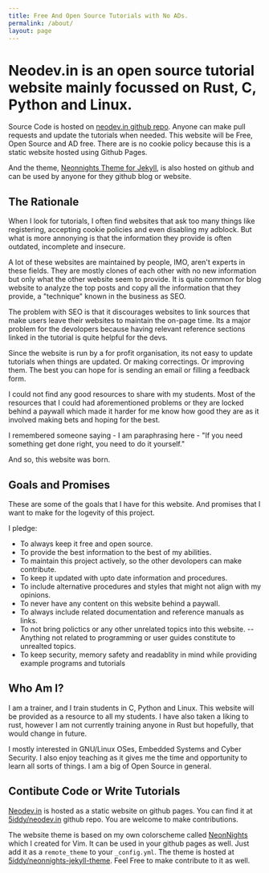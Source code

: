 ```yaml
---
title: Free And Open Source Tutorials with No ADs.
permalink: /about/
layout: page
---
```


# Neodev.in is an open source tutorial website mainly focussed on Rust, C, Python and Linux.

Source Code is hosted on [neodev.in github repo](https://github.com/5iddy/neodev.in). Anyone can make pull requests and update the tutorials when needed. This website will be Free, Open Source and AD free. There are is no cookie policy because this is a static website hosted using Github Pages.

And the theme, [Neonnights Theme for Jekyll](https://github.com/5iddy/neonnights-jekyll-theme), is also hosted on github and can be used by anyone for they github blog or website.

## The Rationale

When I look for tutorials, I often find websites that ask too many things like registering, accepting cookie policies and even disabling my adblock. But what is more annonying is that the information they provide is often outdated, incomplete and insecure.

A lot of these websites are maintained by people, IMO, aren't experts in these fields. They are mostly clones of each other with no new information but only what the other website seem to provide. It is quite common for blog website to analyze the top posts and copy all the information that they provide, a "technique" known in the business as SEO. 

The problem with SEO is that it discourages websites to link sources that make users leave their websites to maintain the on-page time. Its a major problem for the devolopers because having relevant reference sections linked in the tutorial is quite helpful for the devs.

Since the website is run by a for profit organisation, its not easy to update tutorials when things are updated. Or making correctings. Or improving them. The best you can hope for is sending an email or filling a feedback form.

I could not find any good resources to share with my students. Most of the resources that I could had aforementioned problems or they are locked behind a paywall which made it harder for me know how good they are as it involved making bets and hoping for the best.

I remembered someone saying - I am paraphrasing here - "If you need something get done right, you need to do it yourself."

And so, this website was born.

## Goals and Promises

These are some of the goals that I have for this website. And promises that I want to make for the logevity of this project.

I pledge:

* To always keep it free and open source.
* To provide the best information to the best of my abilities.
* To maintain this project actively, so the other devolopers can make contribute.
* To keep it updated with upto date information and procedures.
* To include alternative procedures and styles that might not align with my opinions.
* To never have any content on this website behind a paywall.
* To always include related documentation and reference manuals as links.
* To not bring polictics or any other unrelated topics into this website. -- Anything not related to programming or user guides constitute to unrealted topics.
* To keep security, memory safety and readablity in mind while providing example programs and tutorials

## Who Am I?

I am a trainer, and I train students in C, Python and Linux. This website will be provided as a resource to all my students. I have also taken a liking to rust, however I am not currently training anyone in Rust but hopefully, that would change in future.

I mostly interested in GNU/Linux OSes, Embedded Systems and Cyber Security. I also enjoy teaching as it gives me the time and opportunity to learn all sorts of things. I am a big of Open Source in general.


## Contibute Code or Write Tutorials

[Neodev.in](https://neodev.in) is hosted as a static website on github pages. You can find it at [5iddy/neodev.in](https://github.com/5iddy/neodev.in) github repo. You are welcome to make contributions.

The website theme is based on my own colorscheme called [NeonNights](https://github.com/5iddy/neonnights) which I created for Vim. It can be used in your github pages as well. Just add it as a `remote_theme` to your `_config.yml`. The theme is hosted at [5iddy/neonnights-jekyll-theme](https://github.com/5iddy/neonnights-jekyll-theme). Feel Free to make contribute to it as well. 